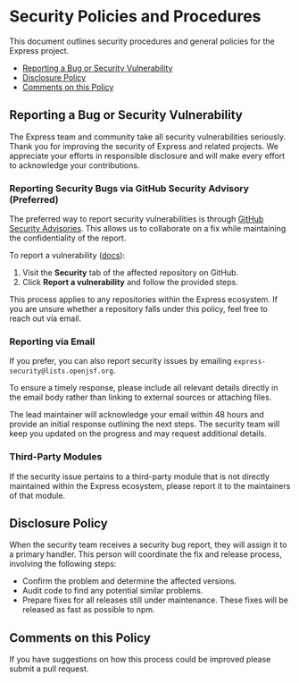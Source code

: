 # Security Policies and Procedures

This document outlines security procedures and general policies for the Express
project.

  * [Reporting a Bug or Security Vulnerability](#reporting-a-bug-or-security-vulnerability)
  * [Disclosure Policy](#disclosure-policy)
  * [Comments on this Policy](#comments-on-this-policy)

## Reporting a Bug or Security Vulnerability  

The Express team and community take all security vulnerabilities seriously. 
Thank you for improving the security of Express and related projects. 
We appreciate your efforts in responsible disclosure and will make every effort 
to acknowledge your contributions.  

### Reporting Security Bugs via GitHub Security Advisory (Preferred)  

The preferred way to report security vulnerabilities is through 
[GitHub Security Advisories](https://github.com/advisories). 
This allows us to collaborate on a fix while maintaining the 
confidentiality of the report.  

To report a vulnerability
([docs](https://docs.github.com/en/code-security/security-advisories/guidance-on-reporting-and-writing-information-about-vulnerabilities/privately-reporting-a-security-vulnerability)):  
1. Visit the **Security** tab of the affected repository on GitHub.  
2. Click **Report a vulnerability** and follow the provided steps.  

This process applies to any repositories within the Express ecosystem. 
If you are unsure whether a repository falls under this policy, 
feel free to reach out via email.  

### Reporting via Email  

If you prefer, you can also report security issues by emailing `express-security@lists.openjsf.org`.  

To ensure a timely response, please include all relevant details directly in the email body rather than linking to external sources or attaching files.  

The lead maintainer will acknowledge your email within 48 hours and provide an initial response outlining the next steps. The security team will keep you updated on the progress and may request additional details.  

### Third-Party Modules  

If the security issue pertains to a third-party module that is not directly maintained within the Express ecosystem, please report it to the maintainers of that module.  


## Disclosure Policy

When the security team receives a security bug report, they will assign it to a
primary handler. This person will coordinate the fix and release process,
involving the following steps:

  * Confirm the problem and determine the affected versions.
  * Audit code to find any potential similar problems.
  * Prepare fixes for all releases still under maintenance. These fixes will be
    released as fast as possible to npm.

## Comments on this Policy

If you have suggestions on how this process could be improved please submit a
pull request.

